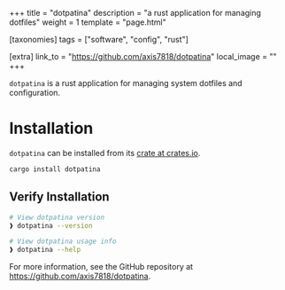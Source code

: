 +++
title = "dotpatina"
description = "a rust application for managing dotfiles"
weight = 1
template = "page.html"

[taxonomies]
tags = ["software", "config", "rust"]

[extra]
link_to = "https://github.com/axis7818/dotpatina"
local_image = ""
+++

`dotpatina` is a rust application for managing system dotfiles and configuration.

# Installation

`dotpatina` can be installed from its [crate at crates.io](https://crates.io/crates/dotpatina).

```sh
cargo install dotpatina
```

## Verify Installation

```sh
# View dotpatina version
❱ dotpatina --version

# View dotpatina usage info
❱ dotpatina --help
```

For more information, see the GitHub repository at <https://github.com/axis7818/dotpatina>.
